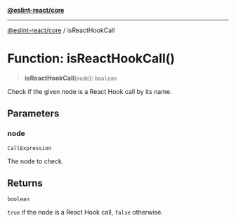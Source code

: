 [**@eslint-react/core**](../README.md)

***

[@eslint-react/core](../README.md) / isReactHookCall

# Function: isReactHookCall()

> **isReactHookCall**(`node`): `boolean`

Check if the given node is a React Hook call by its name.

## Parameters

### node

`CallExpression`

The node to check.

## Returns

`boolean`

`true` if the node is a React Hook call, `false` otherwise.
